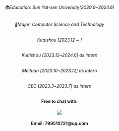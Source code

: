 <div>
  <div align="center">
   <div>
     <h6>📚Education: Sun Yat-sen University(2020.9~2024.6)</h6>
     <h6>🎃Major: Computer Science and Technology</h6>
     <h6>Kuaishou [2023.12 ~ ]</h6>
     <h6>Kuaishou [2023.12~2024.6] as intern</h6>
     <h6>Meituan [2023.10~2023.12] as intern</h6>
     <h6>CEC [2023.3~2023.7] as intern</h6>
     <h6>
     <p align="center">
      <h4>Free to chat with: </h4>
      <a href="https://skillicons.dev">
        <img src="https://skillicons.dev/icons?i=vue,react,vite,nestjs,spring,java,nodejs,ts,docker,mysql,redis,mongodb" />
      </a>
     </p>
     </h6>
    <h4>Email: 799510721@qq.com</h4>
  </div>
</div>
